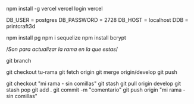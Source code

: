 npm install -g vercel
vercel login
vercel

DB_USER = postgres 
DB_PASSWORD = 2728 
DB_HOST = localhost 
DDB = printcraft3d

npm install pg
npm  i sequelize
npm install bcrypt


/*Son para actualizar la rama en la que estas*/

git branch

git checkout tu-rama
git fetch origin
git merge origin/develop
git push



git checkout  "mi rama - sin comillas"
git stash 
git pull origin develop
git stash pop 
git add . 
git commit -m "comentario"
git push origin "mi rama - sin comillas"